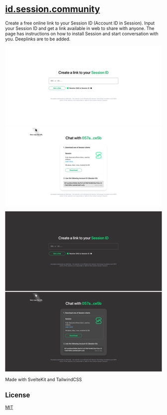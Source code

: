 # [id.session.community](https://id.session.community)

Create a free online link to your Session ID (Account ID in Session). Input your Session ID and get a link available in web to share with anyone. The page has instructions on how to install Session and start conversation with you. Deeplinks are to be added.

![Light theme screenshot 1](docs/light-1.webp#gh-light-mode-only)
![Light theme screenshot 2](docs/light-2.webp#gh-light-mode-only)

![Dark theme screenshot 1](docs/dark-1.webp#gh-dark-mode-only)
![Dark theme screenshot 1](docs/dark-2.webp#gh-dark-mode-only)

Made with SvelteKit and TailwindCSS

## License

[MIT](./LICENSE)